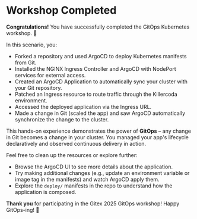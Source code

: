 # Workshop Completed

**Congratulations!** You have successfully completed the GitOps Kubernetes workshop. 🎉

In this scenario, you:
- Forked a repository and used ArgoCD to deploy Kubernetes manifests from Git.
- Installed the NGINX Ingress Controller and ArgoCD with NodePort services for external access.
- Created an ArgoCD Application to automatically sync your cluster with your Git repository.
- Patched an Ingress resource to route traffic through the Killercoda environment.
- Accessed the deployed application via the Ingress URL.
- Made a change in Git (scaled the app) and saw ArgoCD automatically synchronize the change to the cluster.

This hands-on experience demonstrates the power of **GitOps** – any change in Git becomes a change in your cluster. You managed your app's lifecycle declaratively and observed continuous delivery in action.

Feel free to clean up the resources or explore further:
- Browse the ArgoCD UI to see more details about the application.
- Try making additional changes (e.g., update an environment variable or image tag in the manifests) and watch ArgoCD apply them.
- Explore the `deploy/` manifests in the repo to understand how the application is composed.

**Thank you** for participating in the Gitex 2025 GitOps workshop! Happy GitOps-ing! 🚀
